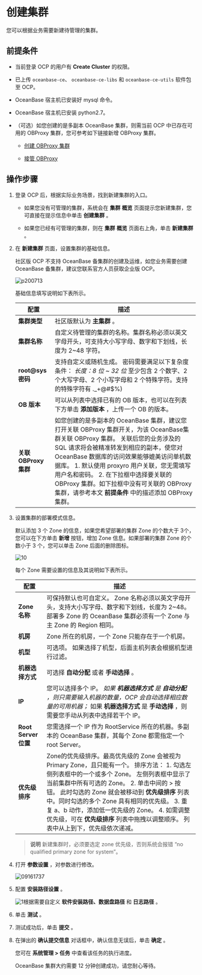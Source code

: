 # 创建集群

您可以根据业务需要新建待管理的集群。

## 前提条件

* 当前登录 OCP 的用户有 **Create Cluster** 的权限。
* 已上传 `oceanbase-ce`、 `oceanbase-ce-libs` 和 `oceanbase-ce-utils` 软件包至 OCP。
* OceanBase 宿主机已安装好 mysql 命令。
* OceanBase 宿主机已安装 python2.7。

* （可选）如您创建的是多副本 OceanBase 集群，则需当前 OCP 中已存在可用的 OBProxy 集群，您可参考如下链接新增 OBProxy 集群。

  * [创建 OBProxy 集群](../../8.obproxy-management/1.create-an-obproxy-cluster.md)

  * [接管 OBProxy](../../8.obproxy-management/2.userguide-obproxy.md)

## 操作步骤

1. 登录 OCP 后，根据实际业务场景，找到新建集群的入口。

   * 如果您没有可管理的集群，系统会在 **集群** **概览** 页面提示您新建集群，您可直接在提示信息中单击 **创建集群** 。

   * 如果您已经有可管理的集群，则在 **集群** **概览** 页面右上角，单击 **新建集群** 。

2. 在 **新建集群** 页面，设置集群的基础信息。

   社区版 OCP 不支持 OceanBase 备集群的创建及运维，如您业务需要创建 OceanBase 备集群，建议您联系官方人员获取企业版 OCP。

   ![p200713](https://help-static-aliyun-doc.aliyuncs.com/assets/img/zh-CN/7370730261/p265999.png)
  
   基础信息填写说明如下表所示。

     |        配置         |                                                                                                                                                                                            描述                                                                                                                                                                                            |
     |-------------------|------------------------------------------------------------------------------------------------------------------------------------------------------------------------------------------------------------------------------------------------------------------------------------------------------------------------------------------------------------------------------------------|
     | **集群类型**          | 社区版默认为 **主集群** 。                                                                                                                                                                                                                                                                                                                                                                         |
     | **集群名称**          | 自定义待管理的集群的名称。集群名称必须以英文字母开头，可支持大小写字母、数字和下划线，长度为 2\~48 字符。                                                                                                                                                                                                                                                                                                                                 |
     | **root@sys密码**    | 支持自定义或随机生成。 密码需要满足以下复杂度条件： *长度：8 位 \~ 32 位* 至少包含 2 个数字、2 个大写字母、2 个小写字母和 2 个特殊字符。支持的特殊字符有 ._+@#$%)                                                                                                                                                                 |
     | **OB 版本**         | 可以从列表中选择已有的 OB 版本，也可以在列表下方单击 **添加版本** ，上传一个 OB 的版本。                                                                                                                                                                                                                                                                                                                                      |
     | **关联 OBProxy 集群** | 如您创建的是多副本的 OceanBase 集群，建议您打开关联 OBProxy 集群开关，为该 OceanBase集群关联 OBProxy 集群。 关联后您的业务涉及的 SQL 请求将会被精准转发到相应的副本，使您对 OceanBase 数据库的访问效果能够媲美访问单机数据库。 1. 默认使用 proxyro 用户关联，您无需填写用户名和密码。   2. 在下拉框中选择要关联的 OBProxy 集群。如下拉框中没有可关联的 OBProxy 集群，请参考本文 **前提条件** 中的描述添加 OBProxy 集群。    |

3. 设置集群的部署模式信息。

   默认添加 3 个 Zone 的信息，如果您希望部署的集群 Zone 的个数大于 3个，您可以在下方单击 **新增** 按钮，增加 Zone 信息。如果部署的集群 Zone 的个数小于 3 个，您可以单击 Zone 后面的删除图标。

   ![10](https://help-static-aliyun-doc.aliyuncs.com/assets/img/zh-CN/1772988061/p200714.png)

   每个 Zone 需要设置的信息及其说明如下表所示。

   |         配置         |                                                                                                                                                                                                                                                       描述                                                                                                                                                                                                                                                       |
   |--------------------|----------------------------------------------------------------------------------------------------------------------------------------------------------------------------------------------------------------------------------------------------------------------------------------------------------------------------------------------------------------------------------------------------------------------------------------------------------------------------------------------------------------|
   | **Zone 名称**        | 可保持默认也可自定义。 Zone 名称必须以英文字母开头，支持大小写字母、数字和下划线，长度为 2\~48。 部署多 Zone 的 OceanBase 集群必须有一个 Zone 与主 Zone 的 Region 相同。                                                                                                                                                                                                                                                                                                                                                                  |
   | **机房**             | Zone 所在的机房，一个 Zone 只能存在于一个机房。                                                                                                                                                                                                                                                                                                                                                                                                                                                                                  |
   | **机型**             | 可选项。 如果选择了机型，后面主机列表会根据机型进行过滤。                                                                                                                                                                                                                                                                                                                                                                                                                                                                  |
   | **机器选择方式**         | 可选择 **自动分配** 或者 **手动选择** 。                                                                                                                                                                                                                                                                                                                                                                                                                                                                                     |
   | **IP**             | 您可以选择多个 IP。 *如果 **机器选择方式** 是 **自动分配** ，则只需要输入机器的数量，OCP 会自动选择相应数量的可用机器；* 如果 **机器选择方式** 是 **手动选择** ，则需要您手动从列表中选择若干个 IP。                                                                                                                                                                                                                                                                                   |
   | **Root Server 位置** | 您需选择一个 IP 作为 RootService 所在的机器。多副本的 OceanBase 集群，其每个 Zone 都需指定一个 root Server。                                                                                                                                                                                                                                                                                                                                                                                                                                  |
   | **优先级排序**          | Zone的优先级排序。最高优先级的 Zone 会被视为 Primary Zone，且只能有一个。 排序方法： 1. 勾选左侧列表框中的一个或多个 Zone。 左侧列表框中显示了当前集群中所有可选的 Zone。   2. 单击中间的 \> 按钮。 此时勾选的 Zone 就会被移动到 **优先级排序** 列表中。同时勾选的多个 Zone 具有相同的优先级。   3. 重复 a、b 动作，添加低一优先级的 Zone。   4. 如需调整优先级，可在 **优先级排序** 列表中拖拽以调整顺序。 列表中从上到下，优先级依次递减。    |
   >**说明**
   >新建集群时，必须要选定 zone 优先级，否则系统会报错 “no qualified primary zone for system”。

4. 打开 **参数设置** ，对参数进行修改。

   ![09161737](https://help-static-aliyun-doc.aliyuncs.com/assets/img/zh-CN/1950562361/p327381.png)

5. 配置 **安装路径设置** 。

   ![1](https://help-static-aliyun-doc.aliyuncs.com/assets/img/zh-CN/7370730261/p268993.png)根据需要自定义 **软件安装路径、数据盘路径** 和 **日志路径** 。

6. 单击 **测试** 。

7. 测试成功后，单击 **提交** 。

8. 在弹出的 **确认提交信息** 对话框中，确认信息无误后，单击 **确定** 。

   您可在 **系统管理 \> 任务** 中查看该任务的执行进度。

   OceanBase 集群大约需要 12 分钟创建成功，请您耐心等待。
